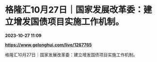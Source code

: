 # 格隆汇10月27日｜国家发展改革委：建立增发国债项目实施工作机制。

**2023-10-27 11:09**

**https://www.gelonghui.com/live/1267765**

格隆汇10月27日｜国家发展改革委：建立增发国债项目实施工作机制。